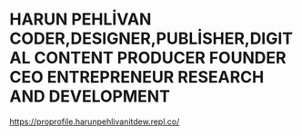 # HARUN PEHLİVAN  CODER,DESIGNER,PUBLİSHER,DIGITAL CONTENT PRODUCER FOUNDER CEO ENTREPRENEUR RESEARCH AND DEVELOPMENT 
https://proprofile.harunpehlivanitdew.repl.co/
